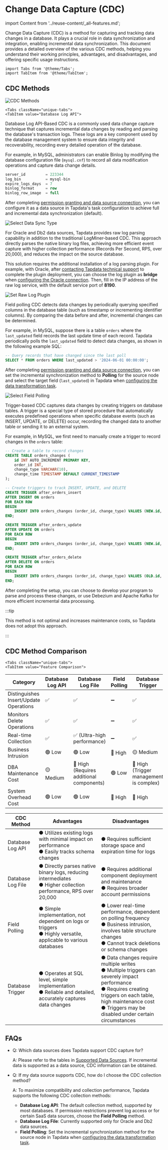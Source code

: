 # Change Data Capture (CDC)
import Content from '../reuse-content/_all-features.md';

<Content />

Change Data Capture (CDC) is a method for capturing and tracking data changes in a database. It plays a crucial role in data synchronization and integration, enabling incremental data synchronization. This document provides a detailed overview of the various CDC methods, helping you understand their working principles, advantages, and disadvantages, and offering specific usage instructions.

```mdx-code-block
import Tabs from '@theme/Tabs';
import TabItem from '@theme/TabItem';
```

## CDC Methods

![CDC Methods](../images/cdc_mechanism.png)

```mdx-code-block
<Tabs className="unique-tabs">
<TabItem value="Database Log API">
```
Database Log API-Based CDC is a commonly used data change capture technique that captures incremental data changes by reading and parsing the database's transaction logs. These logs are a key component used by the database management system to ensure data integrity and recoverability, recording every detailed operation of the database.

For example, in MySQL, administrators can enable Binlog by modifying the database configuration file (`mysql.cnf`) to record all data modification operations and capture data change details.

```sql
server_id         = 223344
log_bin           = mysql-bin
expire_logs_days  = 7
binlog_format     = row
binlog_row_image  = full
```

After completing [permission granting and data source connection](../prerequisites/on-prem-databases/mysql.md), you can configure it as a data source in Tapdata's task configuration to achieve full and incremental data synchronization (default).

![Select Data Sync Type](..//images/select_sync_type.png)

</TabItem>

<TabItem value="Database Log File">
For Oracle and Db2 data sources, Tapdata provides raw log parsing capability in addition to the traditional LogMiner-based CDC. This approach directly parses the native binary log files, achieving more efficient event capture with higher collection performance (Records Per Second, RPS, over 20,000), and reduces the impact on the source database.

This solution requires the additional installation of a log parsing plugin. For example, with Oracle, after [contacting Tapdata technical support](../support.md) to complete the plugin deployment, you can choose the log plugin as **bridge** when [configuring the Oracle connection](../prerequisites/on-prem-databases/oracle.md). Then, fill in the IP address of the raw log service, with the default service port of **8190**.

![Set Raw Log Plugin](..//images/raw_log_configuration.png)

</TabItem>

<TabItem value="Field Polling">
Field polling CDC detects data changes by periodically querying specified columns in the database table (such as timestamp or incrementing identifier columns). By comparing the data before and after, incremental changes can be determined.

For example, in MySQL, suppose there is a table `orders` where the `last_updated` field records the last update time of each record. Tapdata periodically polls the `last_updated` field to detect data changes, as shown in the following example SQL:

```sql
-- Query records that have changed since the last poll
SELECT * FROM orders WHERE last_updated > '2024-06-01 00:00:00';
```

After completing [permission granting and data source connection](../prerequisites/on-prem-databases/mysql.md), you can set the incremental synchronization method to **Polling** for the source node and select the target field (`last_updated`) in Tapdata when [configuring the data transformation task](../user-guide/data-pipeline/data-development/create-task.md).

![Select Field Polling](..//images/obtain_cdc_via_polling.png)

</TabItem>

<TabItem value="Database Trigger">
Trigger-based CDC captures data changes by creating triggers on database tables. A trigger is a special type of stored procedure that automatically executes predefined operations when specific database events (such as INSERT, UPDATE, or DELETE) occur, recording the changed data to another table or sending it to an external system.

For example, in MySQL, we first need to manually create a trigger to record changes in the `orders` table:

```sql
-- Create a table to record changes
CREATE TABLE orders_changes (
    id INT AUTO_INCREMENT PRIMARY KEY,
    order_id INT,
    change_type VARCHAR(10),
    change_time TIMESTAMP DEFAULT CURRENT_TIMESTAMP
);

-- Create triggers to track INSERT, UPDATE, and DELETE
CREATE TRIGGER after_orders_insert
AFTER INSERT ON orders
FOR EACH ROW
BEGIN
    INSERT INTO orders_changes (order_id, change_type) VALUES (NEW.id, 'INSERT');
END;

CREATE TRIGGER after_orders_update
AFTER UPDATE ON orders
FOR EACH ROW
BEGIN
    INSERT INTO orders_changes (order_id, change_type) VALUES (NEW.id, 'UPDATE');
END;

CREATE TRIGGER after_orders_delete
AFTER DELETE ON orders
FOR EACH ROW
BEGIN
    INSERT INTO orders_changes (order_id, change_type) VALUES (OLD.id, 'DELETE');
END;
```

After completing the setup, you can choose to develop your program to parse and process these changes, or use Debezium and Apache Kafka for more efficient incremental data processing.

:::tip

This method is not optimal and increases maintenance costs, so Tapdata does not adopt this approach.

:::

</TabItem>
</Tabs>

## CDC Method Comparison

```mdx-code-block
<Tabs className="unique-tabs">
<TabItem value="Feature Comparison">
```
| Category                               | Database Log API | Database Log File                       | Field Polling | Database Trigger                       |
| -------------------------------------- | ---------------- | --------------------------------------- | ------------- | -------------------------------------- |
| Distinguishes Insert/Update Operations | ✅                | ✅                                       | ➖             | ✅                                      |
| Monitors Delete Operations             | ✅                | ✅                                       | ➖             | ✅                                      |
| Real-time Collection                   | ✅                | ✅ (Ultra-high performance)              | ➖             | ✅                                      |
| Business Intrusion                     | 🟢 Low            | 🟢 Low                                   | 🔴 High        | 🟡 Medium                               |
| DBA Maintenance Cost                   | 🟡 Medium         | 🔴 High (Requires additional components) | 🟢 Low         | 🔴 High (Trigger management is complex) |
| System Overhead Cost                   | 🟢 Low            | 🟢 Low                                   | 🔴 High        | 🔴 High                                 |

</TabItem>

<TabItem value="Pros and Cons Comparison">

| CDC Method        | Advantages                                                                                                          | Disadvantages                                                |
| ----------------- |---------------------------------------------------------------------------------------------------------------------| ------------------------------------------------------------ |
| Database Log API  | ● Utilizes existing logs with minimal impact on performance<br />● Easily tracks schema changes                     | ● Requires sufficient storage space and expiration time for logs |
| Database Log File | ● Directly parses native binary logs, reducing intermediates<br/>● Higher collection performance, RPS over 20,000   | ● Requires additional component deployment and maintenance<br />● Requires broader account permissions |
| Field Polling     | ● Simple implementation, not dependent on logs or triggers<br />● Highly versatile, applicable to various databases | ● Lower real-time performance, dependent on polling frequency<br />● Business intrusion, involves table structure changes<br />● Cannot track deletions or schema changes |
| Database Trigger  | ● Operates at SQL level, simple implementation<br />● Reliable and detailed, accurately captures data changes       | ● Data changes require multiple writes<br />● Multiple triggers can severely impact performance<br />● Requires creating triggers on each table, high maintenance cost<br />● Triggers may be disabled under certain circumstances |

</TabItem>
</Tabs>

## FAQs

* Q: Which data sources does Tapdata support CDC capture for?

  A: Please refer to the tables in [Supported Data Sources](../prerequisites/supported-databases.md). If incremental data is supported as a data source, CDC information can be obtained.

* Q: If my data source supports CDC, how do I choose the CDC collection method?

  A: To maximize compatibility and collection performance, Tapdata supports the following CDC collection methods:
  * **Database Log API**: The default collection method, supported by most databases. If permission restrictions prevent log access or for certain SaaS data sources, choose the **Field Polling** method.
  * **Database Log File**: Currently supported only for Oracle and Db2 data sources.
  * **Field Polling**: Set the incremental synchronization method for the source node in Tapdata when [configuring the data transformation task](../user-guide/data-pipeline/data-development/create-task.md).